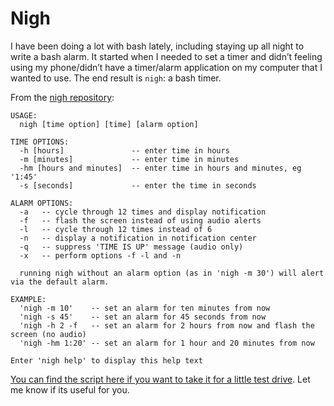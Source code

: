   
# Nigh  
  
I have been doing a lot with bash lately, including staying up all night to write a bash alarm. It started when I needed to set a timer and didn’t feeling using my phone/didn’t have a timer/alarm application on my computer that I wanted to use. The end result is `nigh`: a bash timer.  
  
From the [nigh repository](http://github.com/unforswearing/nigh):  
      
      
    USAGE:   
      nigh [time option] [time] [alarm option]  
      
    TIME OPTIONS:  
      -h [hours]               -- enter time in hours  
      -m [minutes]             -- enter time in minutes  
      -hm [hours and minutes]  -- enter time in hours and minutes, eg '1:45'   
      -s [seconds]             -- enter the time in seconds  
      
    ALARM OPTIONS:  
      -a   -- cycle through 12 times and display notification    
      -f   -- flash the screen instead of using audio alerts    
      -l   -- cycle through 12 times instead of 6    
      -n   -- display a notification in notification center    
      -q   -- suppress 'TIME IS UP' message (audio only)    
      -x   -- perform options -f -l and -n      
      
      running nigh without an alarm option (as in 'nigh -m 30') will alert via the default alarm.   
      
    EXAMPLE:  
      'nigh -m 10'    -- set an alarm for ten minutes from now  
      'nigh -s 45'    -- set an alarm for 45 seconds from now  
      'nigh -h 2 -f   -- set an alarm for 2 hours from now and flash the screen (no audio)  
      'nigh -hm 1:20' -- set an alarm for 1 hour and 20 minutes from now  
      
    Enter 'nigh help' to display this help text    
      
  
[You can find the script here if you want to take it for a little test drive](https://github.com/unforswearing/nigh/blob/master/nigh.sh). Let me know if its useful for you.  